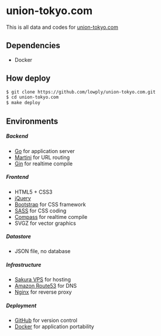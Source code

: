 # union-tokyo.com

This is all data and codes for [union-tokyo.com](http://union-tokyo.com/)

## Dependencies

- Docker

## How deploy

```bash
$ git clone https://github.com/lowply/union-tokyo.com.git
$ cd union-tokyo.com
$ make deploy
```

## Environments

##### Backend

- [Go](https://golang.org/) for application server
- [Martini](https://github.com/go-martini/martini) for URL routing
- [Gin](https://github.com/codegangsta/gin) for realtime compile

##### Frontend

- HTML5 + CSS3
- [jQuery](https://jquery.com/)
- [Bootstrap](http://getbootstrap.com/) for CSS framework
- [SASS](http://sass-lang.com/) for CSS coding
- [Compass](http://compass-style.org/) for realtime compile
- SVGZ for vector graphics

##### Datastore

- JSON file, no database

##### Infrastructure

- [Sakura VPS](http://vps.sakura.ad.jp/) for hosting
- [Amazon Route53](http://aws.amazon.com/route53/) for DNS
- [Nginx](http://nginx.org/) for reverse proxy

##### Deployment

- [GitHub](https://github.com/lowply/union-tokyo.com/) for version control
- [Docker](https://www.docker.com/) for application portability
